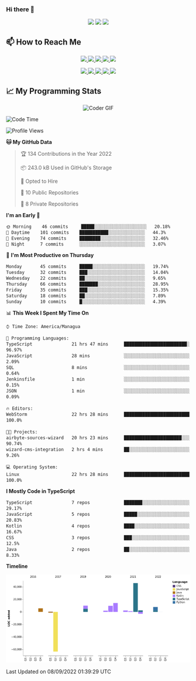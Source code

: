 ### Hi there 👋

<!--
**DevKenny/DevKenny** is a ✨ _special_ ✨ repository because its `README.md` (this file) appears on your GitHub profile.

Here are some ideas to get you started:

- 🔭 I’m currently working on ...
- 🌱 I’m currently learning ...
- 👯 I’m looking to collaborate on ...
- 🤔 I’m looking for help with ...
- 💬 Ask me about ...
- 📫 How to reach me: ...
- 😄 Pronouns: ...
- ⚡ Fun fact: ...
-->

<p align = "center">
  <img src="https://github-readme-stats.vercel.app/api?username=DevKenny&count_private=true&show_icons=true&theme=graywhite&line_height=30&hide_border=true">
  <img src="https://github-readme-stats.vercel.app/api/top-langs/?username=DevKenny&hide=html,css&theme=graywhite&hide_border=true">
  <img src="https://github-profile-summary-cards.vercel.app/api/cards/profile-details?username=DevKenny&theme=vue">
</p>

## 📫 How to Reach Me

<p align="center">
 <a href="https://devkenny.github.io">
  <img src="https://img.shields.io/badge/DevKenny-%23206A5D.svg?&style=for-the-badge&logo=jquery&logoColor=white" />
 </a>

 <a href="https://www.linkedin.com/in/hreal92">
  <img src="https://img.shields.io/badge/connect-%230077B5.svg?&style=for-the-badge&logo=linkedin&logoColor=white" />
 </a>

 <a href="https://join.skype.com/invite/IQ6gVADlpBSM">
  <img src="https://img.shields.io/badge/chat-%2300AFF0.svg?&style=for-the-badge&logo=skype&logoColor=white" />
 </a>

 <a href="mailto:realherrold@gmail.com">
  <img src="https://img.shields.io/badge/email-%23C14438.svg?&style=for-the-badge&logo=Gmail&logoColor=white" />
 </a>

 <a href="https://wa.me/50589517503">
  <img src="https://img.shields.io/badge/Whatsapp-%2300BFA5.svg?&style=for-the-badge&logo=Whatsapp&logoColor=white" />
 </a>
</p>

<p align="center">
  <a href="#">
    <img src="https://badges.pufler.dev/visits/DevKenny/DevKenny?style=flat-square&color=green&logo=github">
  </a>
  <a href="#">
    <img src="https://badges.pufler.dev/years/DevKenny?style=flat-square&color=green&logo=github">
  </a>
  <a href="#">
    <img src="https://badges.pufler.dev/repos/DevKenny?style=flat-square&color=green&logo=github">
  </a>
  <a href="#">
    <img src="https://badges.pufler.dev/gists/DevKenny?style=flat-square&color=green&logo=github">
  </a>
  <a href="#">
    <img src="https://badges.pufler.dev/commits/monthly/DevKenny?style=flat-square&color=green&logo=github">
  </a>
</p>

## 📈 My Programming Stats

<p align="center">
 <img src="https://www.mygo.ge/uploads/blog/1584023795.jpg" alt="Coder GIF" style="max-width:500px">
</p>

<!--START_SECTION:waka-->
![Code Time](http://img.shields.io/badge/Code%20Time-4%2C239%20hrs%2023%20mins-blue)

![Profile Views](http://img.shields.io/badge/Profile%20Views-16-blue)

**🐱 My GitHub Data** 

> 🏆 134 Contributions in the Year 2022
 > 
> 📦 243.0 kB Used in GitHub's Storage 
 > 
> 💼 Opted to Hire
 > 
> 📜 10 Public Repositories 
 > 
> 🔑 8 Private Repositories  
 > 
**I'm an Early 🐤** 

```text
🌞 Morning    46 commits     █████░░░░░░░░░░░░░░░░░░░░   20.18% 
🌆 Daytime    101 commits    ███████████░░░░░░░░░░░░░░   44.3% 
🌃 Evening    74 commits     ████████░░░░░░░░░░░░░░░░░   32.46% 
🌙 Night      7 commits      ░░░░░░░░░░░░░░░░░░░░░░░░░   3.07%

```
📅 **I'm Most Productive on Thursday** 

```text
Monday       45 commits     █████░░░░░░░░░░░░░░░░░░░░   19.74% 
Tuesday      32 commits     ███░░░░░░░░░░░░░░░░░░░░░░   14.04% 
Wednesday    22 commits     ██░░░░░░░░░░░░░░░░░░░░░░░   9.65% 
Thursday     66 commits     ███████░░░░░░░░░░░░░░░░░░   28.95% 
Friday       35 commits     ███░░░░░░░░░░░░░░░░░░░░░░   15.35% 
Saturday     18 commits     ██░░░░░░░░░░░░░░░░░░░░░░░   7.89% 
Sunday       10 commits     █░░░░░░░░░░░░░░░░░░░░░░░░   4.39%

```


📊 **This Week I Spent My Time On** 

```text
⌚︎ Time Zone: America/Managua

💬 Programming Languages: 
TypeScript               21 hrs 47 mins      ████████████████████████░   96.97% 
JavaScript               28 mins             ░░░░░░░░░░░░░░░░░░░░░░░░░   2.09% 
SQL                      8 mins              ░░░░░░░░░░░░░░░░░░░░░░░░░   0.64% 
Jenkinsfile              1 min               ░░░░░░░░░░░░░░░░░░░░░░░░░   0.15% 
JSON                     1 min               ░░░░░░░░░░░░░░░░░░░░░░░░░   0.09%

🔥 Editors: 
WebStorm                 22 hrs 28 mins      █████████████████████████   100.0%

🐱‍💻 Projects: 
airbyte-sources-wizard   20 hrs 23 mins      ██████████████████████░░░   90.74% 
wizard-cms-integration   2 hrs 4 mins        ██░░░░░░░░░░░░░░░░░░░░░░░   9.26%

💻 Operating System: 
Linux                    22 hrs 28 mins      █████████████████████████   100.0%

```

**I Mostly Code in TypeScript** 

```text
TypeScript               7 repos             ███████░░░░░░░░░░░░░░░░░░   29.17% 
JavaScript               5 repos             █████░░░░░░░░░░░░░░░░░░░░   20.83% 
Kotlin                   4 repos             ████░░░░░░░░░░░░░░░░░░░░░   16.67% 
CSS                      3 repos             ███░░░░░░░░░░░░░░░░░░░░░░   12.5% 
Java                     2 repos             ██░░░░░░░░░░░░░░░░░░░░░░░   8.33%

```


**Timeline**

![Chart not found](https://raw.githubusercontent.com/DevKenny/DevKenny/main/charts/bar_graph.png) 


 Last Updated on 08/09/2022 01:39:29 UTC
<!--END_SECTION:waka-->
